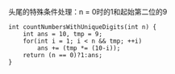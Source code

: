 头尾的特殊条件处理：n = 0时的1和起始第二位的9
```
int countNumbersWithUniqueDigits(int n) {
    int ans = 10, tmp = 9;
    for(int i = 1; i < n && tmp; ++i)
        ans += (tmp *= (10-i));
    return (n == 0)?1:ans;
}
```
